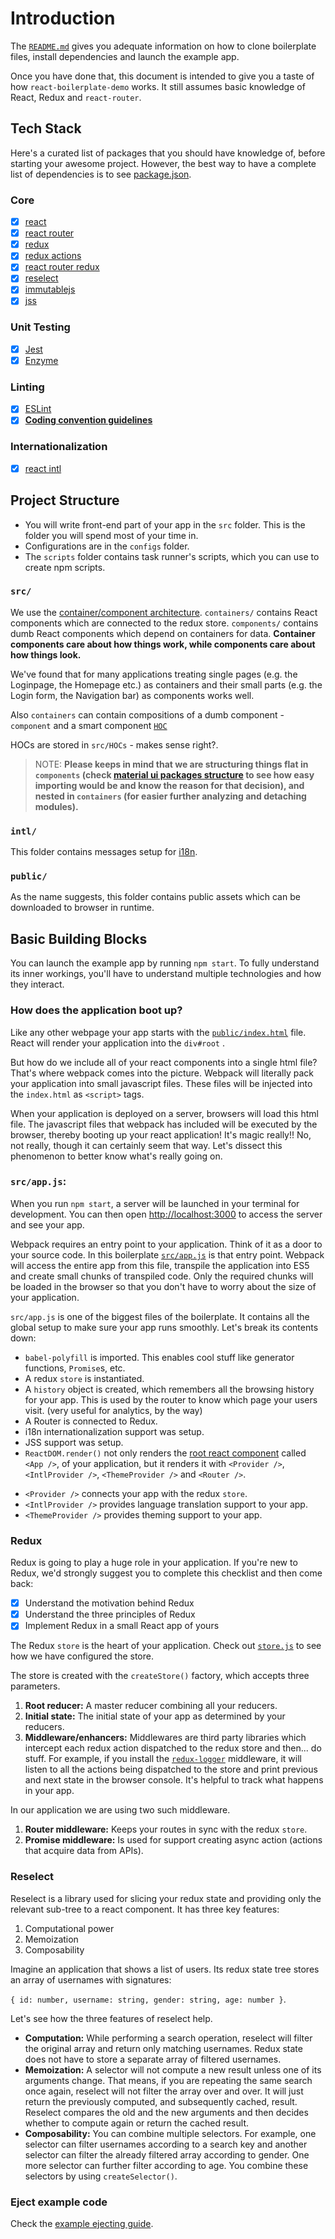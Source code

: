 # Introduction

The [`README.md`](https://github.com/ngoquoc/react-boilerplate-demo) gives you adequate information on how to clone boilerplate files, install dependencies and launch the example app.

Once you have done that, this document is intended to give you a taste of how `react-boilerplate-demo` works. It still assumes basic knowledge of React, Redux and `react-router`.

## Tech Stack

Here's a curated list of packages that you should have knowledge of, before starting your awesome project. However, the best way to have a complete list of dependencies is to see [package.json](https://github.com/ngoquoc/react-boilerplate-demo/blob/master/package.json).

### Core

- [x] [react](https://facebook.github.io/react/)
- [x] [react router](https://github.com/ReactTraining/react-router)
- [x] [redux](http://redux.js.org/)
- [x] [redux actions](https://github.com/redux-utilities/redux-actions)
- [x] [react router redux](https://github.com/reactjs/react-router-redux)
- [x] [reselect](https://github.com/reactjs/reselect)
- [x] [immutablejs](https://facebook.github.io/immutable-js/)
- [x] [jss](https://github.com/cssinjs/react-jss)

### Unit Testing

- [x] [Jest](http://facebook.github.io/jest/)
- [x] [Enzyme](http://airbnb.io/enzyme/)

### Linting

- [x] [ESLint](http://eslint.org/)
      <template id="coding-convention-guidelines"></template>
- [x] [**Coding convention guidelines**](https://github.com/airbnb/javascript)

### Internationalization

- [x] [react intl](https://github.com/yahoo/react-intl)

## Project Structure

- You will write front-end part of your app in the `src` folder. This is the folder you will spend most of your time in.
- Configurations are in the `configs` folder.
- The `scripts` folder contains task runner's scripts, which you can use to create npm scripts.

### `src/`

We use the [container/component architecture](https://medium.com/@dan_abramov/smart-and-dumb-components-7ca2f9a7c7d0#.4rmjqneiw). `containers/` contains React components which are connected to the redux store. `components/` contains dumb React components which depend on containers for data. **Container components care about how things work, while components care about how things look.**

We've found that for many applications treating single pages (e.g. the Loginpage, the Homepage etc.) as containers and their small parts (e.g. the Login form, the Navigation bar) as components works well.

Also `containers` can contain compositions of a dumb component - `component` and a smart component [`HOC`](https://hackernoon.com/higher-order-components-hocs-for-beginners-25cdcf1f1713)

HOCs are stored in `src/HOCs` - makes sense right?.

> NOTE: **Please keeps in mind that we are structuring things flat in `components` (check [material ui packages structure](https://github.com/mui-org/material-ui/tree/master/packages/material-ui/src) to see how easy importing would be and know the reason for that decision), and nested in `containers` (for easier further analyzing and detaching modules).**

### `intl/`

This folder contains messages setup for [i18n](https://formatjs.io/guides/basic-i18n/).

### `public/`

As the name suggests, this folder contains public assets which can be downloaded to browser in runtime.

## Basic Building Blocks

You can launch the example app by running `npm start`. To fully understand its inner workings, you'll have to understand multiple technologies and how they interact.

### How does the application boot up?

Like any other webpage your app starts with the [`public/index.html`](https://github.com/ngoquoc/react-boilerplate-demo/blob/master/public/index.html) file. React will render your application into the `div#root` .

But how do we include all of your react components into a single html file? That's where webpack comes into the picture. Webpack will literally pack your application into small javascript files. These files will be injected into the `index.html` as `<script>` tags.

When your application is deployed on a server, browsers will load this html file. The javascript files that webpack has included will be executed by the browser, thereby booting up your react application! It's magic really!! No, not really, though it can certainly seem that way. Let's dissect this phenomenon to better know what's really going on.

### `src/app.js`:

When you run `npm start`, a server will be launched in your terminal for development. You can then open [http://localhost:3000](http://localhost:3000) to access the server and see your app.

Webpack requires an entry point to your application. Think of it as a door to your source code. In this boilerplate [`src/app.js`](https://github.com/react-boilerplate/react-boilerplate/blob/master/app/app.js) is that entry point. Webpack will access the entire app from this file, transpile the application into ES5 and create small chunks of transpiled code. Only the required chunks will be loaded in the browser so that you don't have to worry about the size of your application.

`src/app.js` is one of the biggest files of the boilerplate. It contains all the global setup to make sure your app runs smoothly. Let's break its contents down:

- `babel-polyfill` is imported. This enables cool stuff like generator functions, `Promise`s, etc.
- A redux `store` is instantiated.
- A `history` object is created, which remembers all the browsing history for your app. This is used by the router to know which page your users visit. (very useful for analytics, by the way)
- A Router is connected to Redux.
- i18n internationalization support was setup.
- JSS support was setup.
- `ReactDOM.render()` not only renders the [root react component](https://github.com/ngoquoc/react-boilerplate-demo/blob/master/src/index.js) called `<App />`, of your application, but it renders it with `<Provider />`, `<IntlProvider />`, `<ThemeProvider />` and `<Router />`.

* `<Provider />` connects your app with the redux `store`.
* `<IntlProvider />` provides language translation support to your app.
* `<ThemeProvider />` provides theming support to your app.

### Redux

Redux is going to play a huge role in your application. If you're new to Redux, we'd strongly suggest you to complete this checklist and then come back:

- [x] Understand the motivation behind Redux
- [x] Understand the three principles of Redux
- [x] Implement Redux in a small React app of yours

The Redux `store` is the heart of your application. Check out [`store.js`](https://github.com/ngoquoc/react-boilerplate-demo/blob/master/src/store.js) to see how we have configured the store.

The store is created with the `createStore()` factory, which accepts three parameters.

1.  **Root reducer:** A master reducer combining all your reducers.
2.  **Initial state:** The initial state of your app as determined by your reducers.
3.  **Middleware/enhancers:** Middlewares are third party libraries which intercept each redux action dispatched to the redux store and then... do stuff. For example, if you install the [`redux-logger`](https://github.com/evgenyrodionov/redux-logger) middleware, it will listen to all the actions being dispatched to the store and print previous and next state in the browser console. It's helpful to track what happens in your app.

In our application we are using two such middleware.

1.  **Router middleware:** Keeps your routes in sync with the redux `store`.
2.  **Promise middleware:** Is used for support creating async action (actions that acquire data from APIs).

### Reselect

Reselect is a library used for slicing your redux state and providing only the relevant sub-tree to a react component. It has three key features:

1.  Computational power
2.  Memoization
3.  Composability

Imagine an application that shows a list of users. Its redux state tree stores an array of usernames with signatures:

`{ id: number, username: string, gender: string, age: number }`.

Let's see how the three features of reselect help.

- **Computation:** While performing a search operation, reselect will filter the original array and return only matching usernames. Redux state does not have to store a separate array of filtered usernames.
- **Memoization:** A selector will not compute a new result unless one of its arguments change. That means, if you are repeating the same search once again, reselect will not filter the array over and over. It will just return the previously computed, and subsequently cached, result. Reselect compares the old and the new arguments and then decides whether to compute again or return the cached result.
- **Composability:** You can combine multiple selectors. For example, one selector can filter usernames according to a search key and another selector can filter the already filtered array according to gender. One more selector can further filter according to age. You combine these selectors by using `createSelector()`.

### Eject example code

Check the [example ejecting guide](https://github.com/ngoquoc/react-boilerplate-demo/blob/master/docs/general/ejecting-guide.md).
